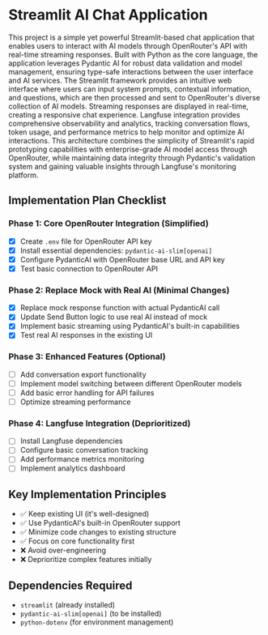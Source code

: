 # Streamlit AI Chat Application

This project is a simple yet powerful Streamlit-based chat application that enables users to interact with AI models through OpenRouter's API with real-time streaming responses. Built with Python as the core language, the application leverages Pydantic AI for robust data validation and model management, ensuring type-safe interactions between the user interface and AI services. The Streamlit framework provides an intuitive web interface where users can input system prompts, contextual information, and questions, which are then processed and sent to OpenRouter's diverse collection of AI models. Streaming responses are displayed in real-time, creating a responsive chat experience. Langfuse integration provides comprehensive observability and analytics, tracking conversation flows, token usage, and performance metrics to help monitor and optimize AI interactions. This architecture combines the simplicity of Streamlit's rapid prototyping capabilities with enterprise-grade AI model access through OpenRouter, while maintaining data integrity through Pydantic's validation system and gaining valuable insights through Langfuse's monitoring platform.

## Implementation Plan Checklist

### Phase 1: Core OpenRouter Integration (Simplified)

- [x] Create `.env` file for OpenRouter API key
- [x] Install essential dependencies: `pydantic-ai-slim[openai]`
- [x] Configure PydanticAI with OpenRouter base URL and API key
- [x] Test basic connection to OpenRouter API

### Phase 2: Replace Mock with Real AI (Minimal Changes)

- [x] Replace mock response function with actual PydanticAI call
- [x] Update Send Button logic to use real AI instead of mock
- [x] Implement basic streaming using PydanticAI's built-in capabilities
- [x] Test real AI responses in the existing UI

### Phase 3: Enhanced Features (Optional)

- [ ] Add conversation export functionality
- [ ] Implement model switching between different OpenRouter models
- [ ] Add basic error handling for API failures
- [ ] Optimize streaming performance

### Phase 4: Langfuse Integration (Deprioritized)

- [ ] Install Langfuse dependencies
- [ ] Configure basic conversation tracking
- [ ] Add performance metrics monitoring
- [ ] Implement analytics dashboard

## Key Implementation Principles

- ✅ Keep existing UI (it's well-designed)
- ✅ Use PydanticAI's built-in OpenRouter support
- ✅ Minimize code changes to existing structure
- ✅ Focus on core functionality first
- ❌ Avoid over-engineering
- ❌ Deprioritize complex features initially

## Dependencies Required

- `streamlit` (already installed)
- `pydantic-ai-slim[openai]` (to be installed)
- `python-dotenv` (for environment management)
